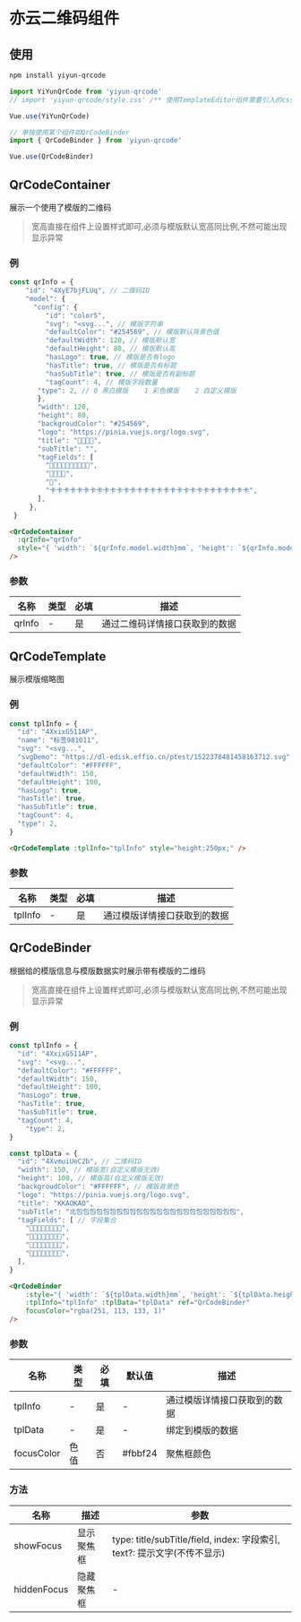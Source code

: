 # 亦云二维码组件

## 使用

```bash
npm install yiyun-qrcode
```

```js
import YiYunQrCode from 'yiyun-qrcode'
// import 'yiyun-qrcode/style.css' /** 使用TemplateEditor组件需要引入的css文件 **/

Vue.use(YiYunQrCode)

// 单独使用某个组件如QrCodeBinder
import { QrCodeBinder } from 'yiyun-qrcode'

Vue.use(QrCodeBinder)
```

## QrCodeContainer

展示一个使用了模版的二维码

> 宽高直接在组件上设置样式即可,必须与模版默认宽高同比例,不然可能出现显示异常
> 

### 例

```js
const qrInfo = {
	"id": "4XyE7bjFLUq", // 二维码ID
	"model": {
	  "config": {
	     "id": "color5",
	     "svg": "<svg...", // 模版字符串
	     "defaultColor": "#254569", // 模版默认背景色值
	     "defaultWidth": 120, // 模版默认宽
	     "defaultHeight": 80, // 模版默认高
	     "hasLogo": true, // 模版是否有logo
	     "hasTitle": true, // 模版是否有标题
	     "hasSubTitle": true, // 模版是否有副标题
	     "tagCount": 4, // 模版字段数量
       "type": 2, // 0 黑白模版    1 彩色模版    2 自定义模版
	   },
	   "width": 120,
	   "height": 80,
	   "backgroudColor": "#254569",
	   "logo": "https://pinia.vuejs.org/logo.svg",
	   "title": "🥸🥸🥸🥸",
	   "subTitle": "",
	   "tagFields": [
	     "🥸🥶🫠🥲🥸🥶🫠🥲🥸🥶",
	     "🥱🥱🥱🥱",
	     "🥱",
	     "卡卡卡卡卡卡卡卡卡卡卡卡卡卡卡卡卡卡卡卡卡卡卡卡卡卡卡卡卡卡",
	   ],
	 },
 }
```

```html
<QrCodeContainer
  :qrInfo="qrInfo"
  style="{ 'width': `${qrInfo.model.width}mm`, 'height': `${qrInfo.model.height}mm` }"
/>
```

### 参数

| 名称 | 类型 | 必填 | 描述 |
| --- | --- | --- | --- |
| qrInfo | - | 是 | 通过二维码详情接口获取到的数据 |

## QrCodeTemplate

展示模版缩略图

### 例

```jsx
const tplInfo = {
  "id": "4XxixG511AP",
  "name": "标签981011",
  "svg": "<svg...",
  "svgDemo": "https://dl-edisk.effio.cn/ptest/1522378481458163712.svg",
  "defaultColor": "#FFFFFF",
  "defaultWidth": 150,
  "defaultHeight": 100,
  "hasLogo": true,
  "hasTitle": true,
  "hasSubTitle": true,
  "tagCount": 4,
  "type": 2,
}
```

```html
<QrCodeTemplate :tplInfo="tplInfo" style="height:250px;" />
```

### 参数

| 名称 | 类型 | 必填 | 描述 |
| --- | --- | --- | --- |
| tplInfo | - | 是 | 通过模版详情接口获取到的数据 |

## QrCodeBinder

根据给的模版信息与模版数据实时展示带有模版的二维码

> 宽高直接在组件上设置样式即可,必须与模版默认宽高同比例,不然可能出现显示异常
> 

### 例

```jsx
const tplInfo = {
  "id": "4XxixG511AP",
  "svg": "<svg...",
  "defaultColor": "#FFFFFF",
  "defaultWidth": 150,
  "defaultHeight": 100,
  "hasLogo": true,
  "hasTitle": true,
  "hasSubTitle": true,
  "tagCount": 4,
	"type": 2,
}

const tplData = {
  "id": "4XvmuiUeC2b", // 二维码ID
  "width": 150, // 模版宽(自定义模版无效)
  "height": 100, // 模版高(自定义模版无效)
  "backgroudColor": "#FFFFFF", // 模版背景色
  "logo": "https://pinia.vuejs.org/logo.svg",
  "title": "KKAOKAO",
  "subTitle": "北包包包包包包包包包包包包包包包包包包包包包包包包",
  "tagFields": [ // 字段集合
    "🥶🫠🥲🥸🥶🫠🥲🥲",
    "🫠🥲🥸🥶🫠🥲🥸🥶",
    "🫠🥲🥸🥶🫠🥲🥸🥶",
    "🥲🥸🥶🫠🥲🥸🥶🫠",
  ],
}
```

```html
<QrCodeBinder
	:style="{ 'width': `${tplData.width}mm`, 'height': `${tplData.height}mm` }"
	:tplInfo="tplInfo" :tplData="tplData" ref="QrCodeBinder"
	focusColor="rgba(251, 113, 133, 1)"
/>
```

### 参数

| 名称 | 类型 | 必填 | 默认值 | 描述 |
| --- | --- | --- | --- | --- |
| tplInfo | - | 是 | - | 通过模版详情接口获取到的数据 |
| tplData | - | 是 | - | 绑定到模版的数据 |
| focusColor | 色值 | 否 | #fbbf24 | 聚焦框颜色 |

### 方法

| 名称 | 描述 | 参数 |
| --- | --- | --- |
| showFocus | 显示聚焦框 | type: title/subTitle/field, index: 字段索引, text?: 提示文字(不传不显示) |
| hiddenFocus | 隐藏聚焦框 | - |